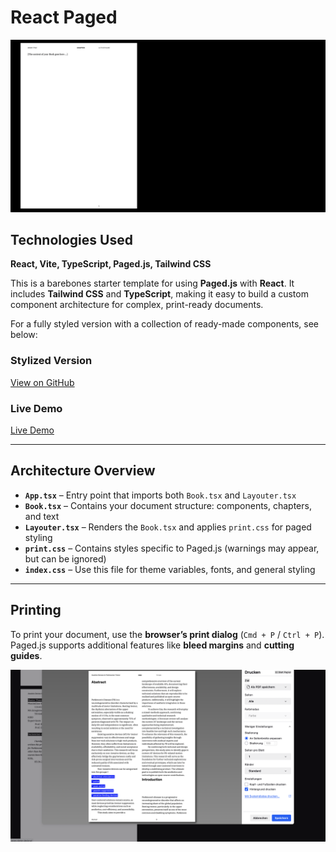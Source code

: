 # React Paged

![Preview](preview.png)

## Technologies Used

**React, Vite, TypeScript, Paged.js, Tailwind CSS**

This is a barebones starter template for using **Paged.js** with **React**. It includes **Tailwind CSS** and **TypeScript**, making it easy to build a custom component architecture for complex, print-ready documents.

For a fully styled version with a collection of ready-made components, see below:

### Stylized Version

[View on GitHub](https://github.com/mschmalenbach/react-paged)

### Live Demo

[Live Demo](https://proposal-i.vercel.app/)

---

## Architecture Overview

- **`App.tsx`** – Entry point that imports both `Book.tsx` and `Layouter.tsx`
- **`Book.tsx`** – Contains your document structure: components, chapters, and text
- **`Layouter.tsx`** – Renders the `Book.tsx` and applies `print.css` for paged styling
- **`print.css`** – Contains styles specific to Paged.js (warnings may appear, but can be ignored)
- **`index.css`** – Use this file for theme variables, fonts, and general styling

---

## Printing

To print your document, use the **browser’s print dialog** (`Cmd + P` / `Ctrl + P`).  
Paged.js supports additional features like **bleed margins** and **cutting guides**.

![Print preview](preview-print.png)

